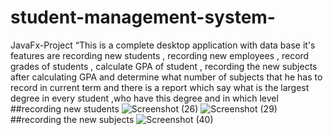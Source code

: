 # student-management-system-
JavaFx-Project “This is a complete desktop application with data base it's features are recording new students , recording new employees , record grades of students , calculate GPA of student , recording the new subjects after calculating GPA and determine what number of subjects that he has to record in current term and there is a report which say what is the largest degree in every student ,who have this degree and in which level
##recording new students
![Screenshot (26)](https://user-images.githubusercontent.com/102131731/197941701-f185ebcb-9b3d-43f4-a3fe-5f6a8e0e816d.png)
![Screenshot (29)](https://user-images.githubusercontent.com/102131731/197941707-37c565f5-6633-4865-92cd-4b668fe78178.png)
##recording the new subjects
![Screenshot (40)](https://user-images.githubusercontent.com/102131731/197941714-fa6b74d2-48bb-4545-8eeb-7f87b29b9bd9.png)
